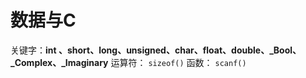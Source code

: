 # 数据与C

关键字：**int 、short、long、unsigned、char、float、double、_Bool、_Complex、_Imaginary**
运算符： `sizeof()`
函数：  `scanf()`